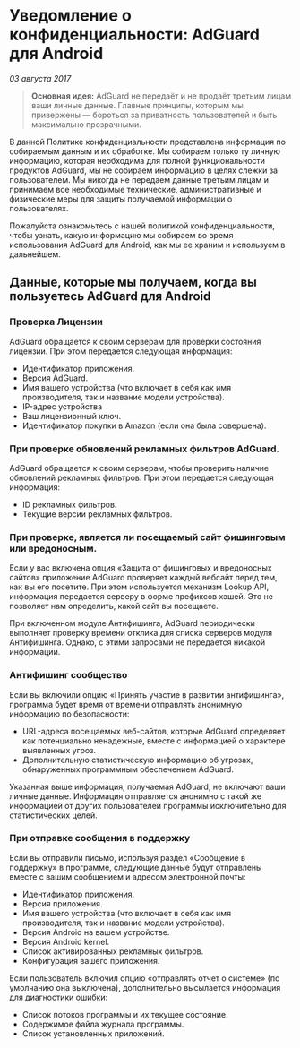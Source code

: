 # Уведомление о конфиденциальности: AdGuard для Android
*03 августа 2017*
> **Основная идея:** AdGuard не передаёт и не продаёт третьим лицам ваши личные данные. Главные принципы, которым мы привержены — бороться за приватность пользователей и быть максимально прозрачными.

В данной Политике конфиденциальности представлена информация по собираемым данным и их обработке. Мы собираем только ту личную информацию, которая необходима для полной функциональности продуктов AdGuard, мы не собираем информацию в целях слежки за пользователем. Мы никогда не передаем данные третьим лицам и принимаем все необходимые технические, административные и физические меры для защиты получаемой информации о пользователях.

Пожалуйста ознакомьтесь с нашей политикой конфиденциальности, чтобы узнать, какую информацию мы собираем во время использования AdGuard для Android, как мы ее храним и используем в дальнейшем.

## Данные, которые мы получаем, когда вы пользуетесь AdGuard для Android

### Проверка Лицензии
AdGuard обращается к своим серверам для проверки состояния лицензии. При этом передается следующая информация:
* Идентификатор приложения.
* Версия AdGuard.
* Имя вашего устройства (что включает в себя как имя производителя, так и название модели устройства).
* IP-адрес устройства
* Ваш лицензионный ключ.
* Идентификатор покупки в Amazon (если она была совершена).

### При проверке обновлений рекламных фильтров AdGuard.
AdGuard обращается к своим серверам, чтобы проверить наличие обновлений рекламных фильтров. При этом передается следующая информация:
* ID рекламных фильтров.
* Текущие версии рекламных фильтров.

### При проверке, является ли посещаемый сайт фишинговым или вредоносным.
Если у вас включена опция «Защита от фишинговых и вредоносных сайтов» приложение AdGuard проверяет каждый вебсайт перед тем, как вы его посетите. При этом используется механизм Lookup API, информация передается серверу в форме префиксов хэшей. Это не позволяет нам определить, какой сайт вы посещаете.

При включенном модуле Антифишинга, AdGuard периодически выполняет проверку времени отклика для списка серверов модуля Антифишинга. Однако, с этими запросами не передается никакой информации.

### Антифишинг сообщество
Если вы включили опцию «Принять участие в развитии антифишинга», программа будет время от времени отправлять анонимную информацию по безопасности:
* URL-адреса посещаемых веб-сайтов, которые AdGuard определяет как потенциально ненадежные, вместе с информацией о характере выявленных угроз.
* Дополнительную статистическую информацию об угрозах, обнаруженных программным обеспечением AdGuard.

Указанная выше информация, получаемая AdGuard, не включают ваши личные данные. Информация отправляется анонимно с такой же информацией от других пользователей программы исключительно для статистических целей.

### При отправке сообщения в поддержку
Если вы отправили письмо, используя раздел «Сообщение в поддержку» в программе, следующие данные будут отправлены вместе с вашим сообщением и адресом электронной почты:
* Идентификатор приложения.
* Версия приложения.
* Имя вашего устройства (что включает в себя как имя производителя, так и название модели устройства).
* Версия Android на вашем устройстве.
* Версия Android kernel.
* Список активированных рекламных фильтров.
* Конфигурация вашего приложения.

Если пользователь включил опцию «отправлять отчет о системе» (по умолчанию она выключена), дополнительно высылается информация для диагностики ошибки:

* Список потоков программы и их текущее состояние.
* Содержимое файла журнала программы.
* Список установленных приложений.
